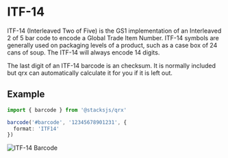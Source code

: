 # ITF-14

ITF-14 (Interleaved Two of Five) is the GS1 implementation of an Interleaved 2 of 5 bar code to encode a Global Trade Item Number. ITF-14 symbols are generally used on packaging levels of a product, such as a case box of 24 cans of soup. The ITF-14 will always encode 14 digits.

The last digit of an ITF-14 barcode is an checksum. It is normally included but qrx can automatically calculate it for you if it is left out.

## Example

```ts
import { barcode } from '@stacksjs/qrx'

barcode('#barcode', '12345678901231', {
  format: 'ITF14'
})
```

![ITF-14 Barcode](http://i.imgur.com/GqbdWrg.png)
